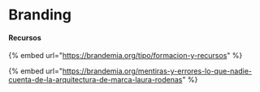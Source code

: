 # Branding

#### Recursos

{% embed url="https://brandemia.org/tipo/formacion-y-recursos" %}

{% embed url="https://brandemia.org/mentiras-y-errores-lo-que-nadie-cuenta-de-la-arquitectura-de-marca-laura-rodenas" %}
